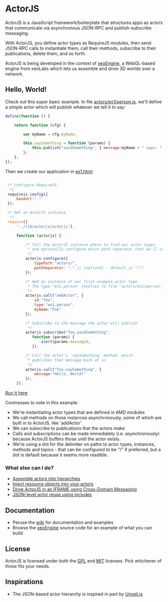 ActorJS
=======

ActorJS is a JavaScript framework/boilerplate that structures apps as actors that communicate via asynchronous JSON-RPC and publish-subscribe messaging.

With ActorJS, you define actor types as RequireJS modules, then send JSON-RPC calls to instantiate them, call their methods,
subscribe to their publications, delete them, and so forth.

ActorJS is being developed in the context of [xeoEngine](https://github.com/xeolabs/xeoEngine), a WebGL-based engine from xeoLabs which lets us
assemble and drive 3D worlds over a network.

## Hello, World!

Check out this super basic example.
In file [actors/ex1/person.js](actors/ex1/person.js), we'll define a simple actor
which will publish whatever we tell it to say:

```javascript
define(function () {

    return function (cfg) {

        var myName = cfg.myName;

        this.saySomething = function (params) {
            this.publish("saidSomething", { message:myName + " says: " + params.message });
        };
    };
});
```

Then we create our application in [ex1.html](ex1.html):

```javascript

 /* Configure RequireJS
  */
 requirejs.config({
     baseUrl:"."
 });

 /* Get an ActorJS instance
  */
 require([
     '../lib/actorjs/actorjs'],

     function (actorjs) {

         /* Tell the ActorJS instance where to find our actor types
          * and optionally configure which path separator char we'll use
          */
         actorjs.configure({
             typePath:"actors/",
             pathSeparator: "." // (optional - default is "/")
         });

         /* Add an instance of our first example actor type.
          * The type "ex1.person" resolves to file "actors/ex1/person.js".
          */
         actorjs.call("addActor", {
             id:"foo",
             type:"ex1.person",
             myName:"Foo"
         });

         /* Subscribe to the message the actor will publish
          */
         actorjs.subscribe("foo.saidSomething",
            function (params) {
                alert(params.message);
            });

         /* Call the actor's 'saySomething' method, which
          * publishes that message back at us
          */
         actorjs.call("foo.saySomething", {
             message:"Hello, World!"
         });
     });
```

[Run it here](http://xeolabs.github.com/actorjs/ex1.html)

Coolnesses to note in this example:
 * We're instantiating actor types that are defined in AMD modules
 * We call methods on those instances asynchronously, some of which are built in to ActorJS, like 'addActor'
 * We can subscribe to publications that the actors make
 * Calls and subscriptions can be made immediately (i.e. asynchronously) because ActorJS buffers those until the actor exists.
 * We're using a dot for the delimiter on paths to actor types, instances, methods and topics - that can be configured to be "/" if preferred, but a dot is default because it seems more readible.

### What else can I do?

 * [Assemble actors into hierarchies](http://xeolabs.github.com/actorjs/ex2.html)
 * [Inject resource objects into your actors](http://xeolabs.github.com/actorjs/ex3.html)
 * [Drive ActorJS in an IFRAME using Cross-Domain Messaging](http://xeolabs.github.com/actorjs/ex4.html)
 * [JSON-level actor reuse using includes](http://xeolabs.github.com/actorjs/ex6.html)

## Documentation
 * Peruse the [wiki](https://github.com/xeolabs/actorjs/wiki) for documentation and examples
 * Browse the [xeoEngine](https://github.com/xeolabs/xeoEngine) source code for an example of what you can build

## License
ActorJS is licensed under both the [GPL](https://github.com/xeolabs/actorjs/blob/master/licenses/GPL_LICENSE.txt)
and [MIT](https://github.com/xeolabs/actorjs/blob/master/licenses/MIT_LICENSE.txt) licenses.
Pick whichever of those fits your needs.

## Inspirations
 * The JSON-based actor hierarchy is inspired in part by [Unveil.js](https://github.com/michael/unveil)
